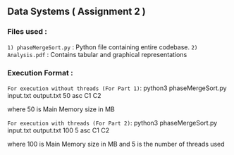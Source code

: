 ## Data Systems ( Assignment 2 )

### Files used :

`1) phaseMergeSort.py` : Python file containing entire codebase.
`2) Analysis.pdf` : Contains tabular and graphical representations 

### Execution Format :

`For execution without threads (For Part 1)`:
python3 phaseMergeSort.py input.txt output.txt 50 asc C1 C2 

where 50 is Main Memory size in MB

`For execution with threads (For Part 2)`:
python3 phaseMergeSort.py input.txt output.txt 100 5 asc C1 C2 

where 100 is Main Memory size in MB and 5 is the number of threads used





















